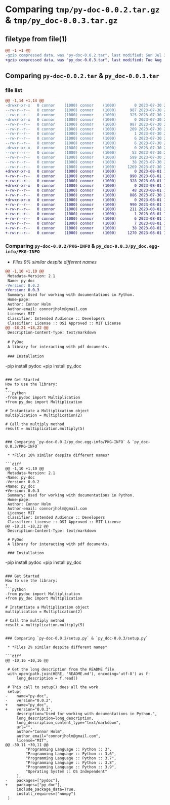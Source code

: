 # Comparing `tmp/py-doc-0.0.2.tar.gz` & `tmp/py_doc-0.0.3.tar.gz`

## filetype from file(1)

```diff
@@ -1 +1 @@
-gzip compressed data, was "py-doc-0.0.2.tar", last modified: Sun Jul 30 20:48:51 2023, max compression
+gzip compressed data, was "py_doc-0.0.3.tar", last modified: Tue Aug  1 14:22:27 2023, max compression
```

## Comparing `py-doc-0.0.2.tar` & `py_doc-0.0.3.tar`

### file list

```diff
@@ -1,14 +1,14 @@
-drwxr-xr-x   0 connor    (1000) connor    (1000)        0 2023-07-30 20:48:51.478728 py-doc-0.0.2/
--rw-r--r--   0 connor    (1000) connor    (1000)      987 2023-07-30 20:48:51.478728 py-doc-0.0.2/PKG-INFO
--rw-r--r--   0 connor    (1000) connor    (1000)      325 2023-07-30 20:17:38.000000 py-doc-0.0.2/README.md
-drwxr-xr-x   0 connor    (1000) connor    (1000)        0 2023-07-30 20:48:51.477728 py-doc-0.0.2/py_doc.egg-info/
--rw-r--r--   0 connor    (1000) connor    (1000)      987 2023-07-30 20:48:51.000000 py-doc-0.0.2/py_doc.egg-info/PKG-INFO
--rw-r--r--   0 connor    (1000) connor    (1000)      209 2023-07-30 20:48:51.000000 py-doc-0.0.2/py_doc.egg-info/SOURCES.txt
--rw-r--r--   0 connor    (1000) connor    (1000)        1 2023-07-30 20:48:51.000000 py-doc-0.0.2/py_doc.egg-info/dependency_links.txt
--rw-r--r--   0 connor    (1000) connor    (1000)        6 2023-07-30 20:48:51.000000 py-doc-0.0.2/py_doc.egg-info/requires.txt
--rw-r--r--   0 connor    (1000) connor    (1000)        6 2023-07-30 20:48:51.000000 py-doc-0.0.2/py_doc.egg-info/top_level.txt
-drwxr-xr-x   0 connor    (1000) connor    (1000)        0 2023-07-30 20:48:51.477728 py-doc-0.0.2/pydoc/
--rw-r--r--   0 connor    (1000) connor    (1000)       53 2023-07-30 20:04:47.000000 py-doc-0.0.2/pydoc/__init__.py
--rw-r--r--   0 connor    (1000) connor    (1000)      599 2023-07-30 20:08:59.000000 py-doc-0.0.2/pydoc/multiplication.py
--rw-r--r--   0 connor    (1000) connor    (1000)       38 2023-07-30 20:48:51.478728 py-doc-0.0.2/setup.cfg
--rw-r--r--   0 connor    (1000) connor    (1000)     1269 2023-07-30 20:47:23.000000 py-doc-0.0.2/setup.py
+drwxr-xr-x   0 connor    (1000) connor    (1000)        0 2023-08-01 14:22:27.446340 py_doc-0.0.3/
+-rw-r--r--   0 connor    (1000) connor    (1000)      990 2023-08-01 14:22:27.445340 py_doc-0.0.3/PKG-INFO
+-rw-r--r--   0 connor    (1000) connor    (1000)      328 2023-08-01 14:14:55.000000 py_doc-0.0.3/README.md
+drwxr-xr-x   0 connor    (1000) connor    (1000)        0 2023-08-01 14:22:27.445340 py_doc-0.0.3/py_doc/
+-rw-r--r--   0 connor    (1000) connor    (1000)       48 2023-08-01 14:14:55.000000 py_doc-0.0.3/py_doc/__init__.py
+-rw-r--r--   0 connor    (1000) connor    (1000)      886 2023-07-30 21:46:54.000000 py_doc-0.0.3/py_doc/multiplication.py
+drwxr-xr-x   0 connor    (1000) connor    (1000)        0 2023-08-01 14:22:27.445340 py_doc-0.0.3/py_doc.egg-info/
+-rw-r--r--   0 connor    (1000) connor    (1000)      990 2023-08-01 14:22:27.000000 py_doc-0.0.3/py_doc.egg-info/PKG-INFO
+-rw-r--r--   0 connor    (1000) connor    (1000)      211 2023-08-01 14:22:27.000000 py_doc-0.0.3/py_doc.egg-info/SOURCES.txt
+-rw-r--r--   0 connor    (1000) connor    (1000)        1 2023-08-01 14:22:27.000000 py_doc-0.0.3/py_doc.egg-info/dependency_links.txt
+-rw-r--r--   0 connor    (1000) connor    (1000)        6 2023-08-01 14:22:27.000000 py_doc-0.0.3/py_doc.egg-info/requires.txt
+-rw-r--r--   0 connor    (1000) connor    (1000)        7 2023-08-01 14:22:27.000000 py_doc-0.0.3/py_doc.egg-info/top_level.txt
+-rw-r--r--   0 connor    (1000) connor    (1000)       38 2023-08-01 14:22:27.446340 py_doc-0.0.3/setup.cfg
+-rw-r--r--   0 connor    (1000) connor    (1000)     1270 2023-08-01 14:21:26.000000 py_doc-0.0.3/setup.py
```

### Comparing `py-doc-0.0.2/PKG-INFO` & `py_doc-0.0.3/py_doc.egg-info/PKG-INFO`

 * *Files 9% similar despite different names*

```diff
@@ -1,10 +1,10 @@
 Metadata-Version: 2.1
 Name: py-doc
-Version: 0.0.2
+Version: 0.0.3
 Summary: Used for working with documentations in Python.
 Home-page: 
 Author: Connor Holm
 Author-email: connorjholm@gmail.com
 License: MIT
 Classifier: Intended Audience :: Developers
 Classifier: License :: OSI Approved :: MIT License
@@ -18,21 +18,22 @@
 Description-Content-Type: text/markdown
 
 # PyDoc
 A library for interacting with pdf documents.
 
 ### Installation
 ```
-pip install pydoc
+pip install py_doc
 ```
 
 ### Get Started
 How to use the library:
+
 ```python
-from pydoc import Multiplication
+from py_doc import Multiplication
 
 # Instantiate a Multiplication object
 multiplication = Multiplication(2)
 
 # Call the multiply method
 result = multiplication.multiply(5)
 ```
```

### Comparing `py-doc-0.0.2/py_doc.egg-info/PKG-INFO` & `py_doc-0.0.3/PKG-INFO`

 * *Files 10% similar despite different names*

```diff
@@ -1,10 +1,10 @@
 Metadata-Version: 2.1
-Name: py-doc
-Version: 0.0.2
+Name: py_doc
+Version: 0.0.3
 Summary: Used for working with documentations in Python.
 Home-page: 
 Author: Connor Holm
 Author-email: connorjholm@gmail.com
 License: MIT
 Classifier: Intended Audience :: Developers
 Classifier: License :: OSI Approved :: MIT License
@@ -18,21 +18,22 @@
 Description-Content-Type: text/markdown
 
 # PyDoc
 A library for interacting with pdf documents.
 
 ### Installation
 ```
-pip install pydoc
+pip install py_doc
 ```
 
 ### Get Started
 How to use the library:
+
 ```python
-from pydoc import Multiplication
+from py_doc import Multiplication
 
 # Instantiate a Multiplication object
 multiplication = Multiplication(2)
 
 # Call the multiply method
 result = multiplication.multiply(5)
 ```
```

### Comparing `py-doc-0.0.2/setup.py` & `py_doc-0.0.3/setup.py`

 * *Files 2% similar despite different names*

```diff
@@ -10,16 +10,16 @@
 
 # Get the long description from the README file
 with open(path.join(HERE, 'README.md'), encoding='utf-8') as f:
     long_description = f.read()
 
 # This call to setup() does all the work
 setup(
-    name="py-doc",
-    version="0.0.2",
+    name="py_doc",
+    version="0.0.3",
     description="Used for working with documentations in Python.",
     long_description=long_description,
     long_description_content_type="text/markdown",
     url="",
     author="Connor Holm",
     author_email="connorjholm@gmail.com",
     license="MIT",
@@ -30,11 +30,11 @@
         "Programming Language :: Python :: 3",
         "Programming Language :: Python :: 3.6",
         "Programming Language :: Python :: 3.7",
         "Programming Language :: Python :: 3.8",
         "Programming Language :: Python :: 3.9",
         "Operating System :: OS Independent"
     ],
-    packages=["pydoc"],
+    packages=["py_doc"],
     include_package_data=True,
     install_requires=["numpy"]
 )
```


